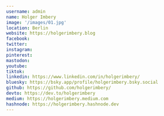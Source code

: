 ```yaml
---
username: admin
name: Holger Imbery
image: '/images/01.jpg'
location: Berlin
website: https://holgerimbery.blog
facebook: 
twitter: 
instagram: 
pinterest:
mastodon: 
youtube:
tiktok:
linkedin: https://www.linkedin.com/in/holgerimbery/
bluesky: https://bsky.app/profile/holgerimbery.bsky.social
github: https://github.com/holgerimbery/
devto: https://dev.to/holgerimbery
medium: https://holgerimbery.medium.com
hashnode: https://holgerimbery.hashnode.dev
---
```


